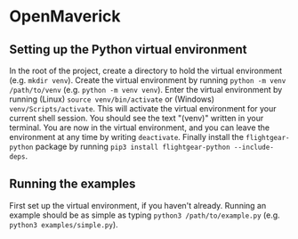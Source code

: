# OpenMaverick

## Setting up the Python virtual environment
In the root of the project, create a directory to hold the virtual environment (e.g. `mkdir venv`).
Create the virtual environment by running `python -m venv /path/to/venv` (e.g. `python -m venv venv`).
Enter the virtual environment by running (Linux) `source venv/bin/activate` or (Windows) `venv/Scripts/activate`.
This will activate the virtual environment for your current shell session. You should see the text "(venv)" written in your terminal.
You are now in the virtual environment, and you can leave the environment at any time by writing `deactivate`.
Finally install the `flightgear-python` package by running `pip3 install flightgear-python --include-deps`.

## Running the examples
First set up the virtual environment, if you haven't already.
Running an example should be as simple as typing `python3 /path/to/example.py` (e.g. `python3 examples/simple.py`).

